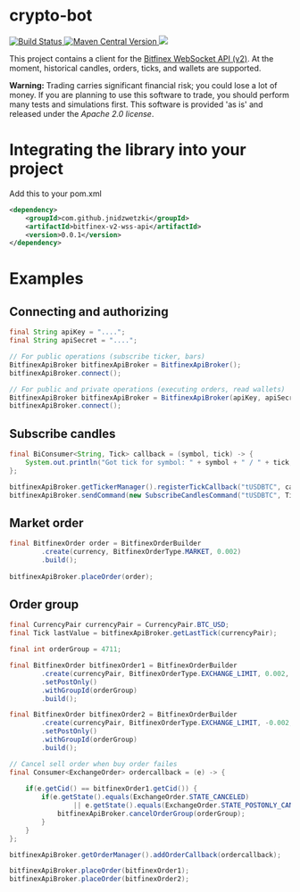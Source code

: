 # crypto-bot

<a href="https://travis-ci.org/jnidzwetzki/bitfinex-v2-wss-api-java">
  <img alt="Build Status" src="https://travis-ci.org/jnidzwetzki/bitfinex-v2-wss-api-java.svg?branch=master">
</a>
<a href="https://repo1.maven.org/maven2/com/github/jnidzwetzki/"><img alt="Maven Central Version" src="https://maven-badges.herokuapp.com/maven-central/com.github.jnidzwetzki/bitfinex-v2-wss-api/badge.svg" />
  </a><a href="https://codecov.io/gh/jnidzwetzki/bitfinex-v2-wss-api-java">
  <img src="https://codecov.io/gh/jnidzwetzki/bitfinex-v2-wss-api-java/branch/master/graph/badge.svg" />
</a>

This project contains a client for the [Bitfinex WebSocket API (v2)](https://docs.bitfinex.com/v2/reference). At the moment, historical candles, orders, ticks, and wallets are supported.

**Warning:** Trading carries significant financial risk; you could lose a lot of money. If you are planning to use this software to trade, you should perform many tests and simulations first. This software is provided 'as is' and released under the _Apache 2.0 license_. 

# Integrating the library into your project

Add this to your pom.xml 

```xml
<dependency>
	<groupId>com.github.jnidzwetzki</groupId>
	<artifactId>bitfinex-v2-wss-api</artifactId>
	<version>0.0.1</version>
</dependency>
```

# Examples

## Connecting and authorizing

```java 
final String apiKey = "....";
final String apiSecret = "....";

// For public operations (subscribe ticker, bars)
BitfinexApiBroker bitfinexApiBroker = BitfinexApiBroker();
bitfinexApiBroker.connect();

// For public and private operations (executing orders, read wallets)
BitfinexApiBroker bitfinexApiBroker = BitfinexApiBroker(apiKey, apiSecret);
bitfinexApiBroker.connect();
```

## Subscribe candles

```java
final BiConsumer<String, Tick> callback = (symbol, tick) -> {
	System.out.println("Got tick for symbol: " + symbol + " / " + tick;
};

bitfinexApiBroker.getTickerManager().registerTickCallback("tUSDBTC", callback);
bitfinexApiBroker.sendCommand(new SubscribeCandlesCommand("tUSDBTC", Timeframe.MINUTES_1));
```

## Market order

```java
final BitfinexOrder order = BitfinexOrderBuilder
		.create(currency, BitfinexOrderType.MARKET, 0.002)
		.build();
		
bitfinexApiBroker.placeOrder(order);
```

## Order group

```java
final CurrencyPair currencyPair = CurrencyPair.BTC_USD;
final Tick lastValue = bitfinexApiBroker.getLastTick(currencyPair);

final int orderGroup = 4711;

final BitfinexOrder bitfinexOrder1 = BitfinexOrderBuilder
		.create(currencyPair, BitfinexOrderType.EXCHANGE_LIMIT, 0.002, lastValue.getClosePrice().toDouble() / 100.0 * 100.1)
		.setPostOnly()
		.withGroupId(orderGroup)
		.build();

final BitfinexOrder bitfinexOrder2 = BitfinexOrderBuilder
		.create(currencyPair, BitfinexOrderType.EXCHANGE_LIMIT, -0.002, lastValue.getClosePrice().toDouble() / 100.0 * 101)
		.setPostOnly()
		.withGroupId(orderGroup)
		.build();

// Cancel sell order when buy order failes
final Consumer<ExchangeOrder> ordercallback = (e) -> {
		
	if(e.getCid() == bitfinexOrder1.getCid()) {
		if(e.getState().equals(ExchangeOrder.STATE_CANCELED) 
				|| e.getState().equals(ExchangeOrder.STATE_POSTONLY_CANCELED)) {
			bitfinexApiBroker.cancelOrderGroup(orderGroup);
		}
	}
};

bitfinexApiBroker.getOrderManager().addOrderCallback(ordercallback);

bitfinexApiBroker.placeOrder(bitfinexOrder1);
bitfinexApiBroker.placeOrder(bitfinexOrder2);
```
